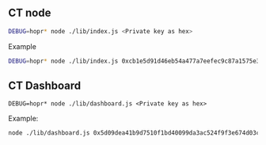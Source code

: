 ## CT node

```sh
DEBUG=hopr* node ./lib/index.js <Private key as hex>
```

Example

```sh
DEBUG=hopr* node ./lib/index.js 0xcb1e5d91d46eb54a477a7eefec9c87a1575e3e5384d38f990f19c09aa8ddd332
```

## CT Dashboard

```
DEBUG=hopr* node ./lib/dashboard.js <Private key as hex>
```

Example:

```sh
node ./lib/dashboard.js 0x5d09dea41b9d7510f1bd40099da3ac524f9f3e674d03c78a9c4bec742587cbd3
```
